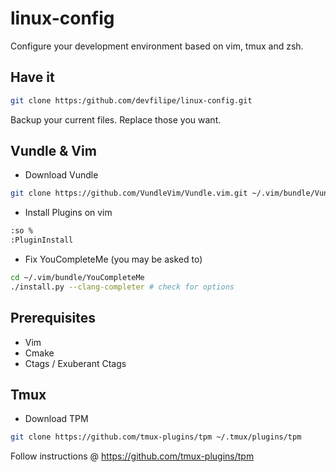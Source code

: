 linux-config
============

Configure your development environment based on vim, tmux and zsh.

Have it
-------

```bash
git clone https:/github.com/devfilipe/linux-config.git
```

Backup your current files. Replace those you want.

Vundle & Vim
------------

* Download Vundle

```bash
git clone https://github.com/VundleVim/Vundle.vim.git ~/.vim/bundle/Vundle.vim
```

* Install Plugins on vim

```bash
:so %
:PluginInstall
```

* Fix YouCompleteMe (you may be asked to)

```bash
cd ~/.vim/bundle/YouCompleteMe
./install.py --clang-completer # check for options
```

Prerequisites
-------------

* Vim
* Cmake
* Ctags / Exuberant Ctags

Tmux
----

* Download TPM

```bash
git clone https://github.com/tmux-plugins/tpm ~/.tmux/plugins/tpm
```

Follow instructions @ https://github.com/tmux-plugins/tpm
